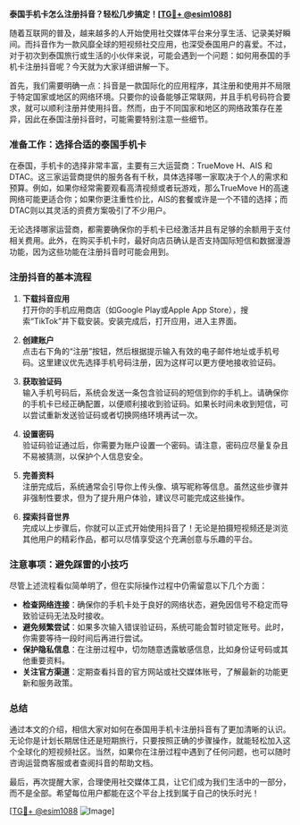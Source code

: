 **泰国手机卡怎么注册抖音？轻松几步搞定！[[TG💪+ @esim1088](https://t.me/s/esim1088)]**

随着互联网的普及，越来越多的人开始使用社交媒体平台来分享生活、记录美好瞬间。而抖音作为一款风靡全球的短视频社交应用，也深受泰国用户的喜爱。不过，对于初次到泰国旅行或生活的小伙伴来说，可能会遇到一个问题：如何用泰国的手机卡注册抖音呢？今天就为大家详细讲解一下。

首先，我们需要明确一点：抖音是一款国际化的应用程序，其注册和使用并不局限于特定国家或地区的网络环境。只要你的设备能够正常联网，并且手机号码符合要求，就可以顺利注册并使用抖音。然而，由于不同国家和地区的网络政策存在差异，因此在泰国注册抖音时，可能需要特别注意一些细节。

### 准备工作：选择合适的泰国手机卡

在泰国，手机卡的选择非常丰富，主要有三大运营商：TrueMove H、AIS 和 DTAC。这三家运营商提供的服务各有千秋，具体选择哪一家取决于个人的需求和预算。例如，如果你经常需要观看高清视频或者玩游戏，那么TrueMove H的高速网络可能更适合你；如果你更注重性价比，AIS的套餐或许是一个不错的选择；而DTAC则以其灵活的资费方案吸引了不少用户。

无论选择哪家运营商，都需要确保你的手机卡已经激活并且有足够的余额用于支付相关费用。此外，在购买手机卡时，最好向店员确认是否支持国际短信和数据漫游功能，因为这些功能在注册抖音时可能会用到。

### 注册抖音的基本流程

1. **下载抖音应用**  
   打开你的手机应用商店（如Google Play或Apple App Store），搜索“TikTok”并下载安装。安装完成后，打开应用，进入主界面。

2. **创建账户**  
   点击右下角的“注册”按钮，然后根据提示输入有效的电子邮件地址或手机号码。这里建议优先选择手机号码注册，因为这样可以更方便地接收验证码。

3. **获取验证码**  
   输入手机号码后，系统会发送一条包含验证码的短信到你的手机上。请确保你的手机卡已经正确配置，以便顺利接收到验证码。如果长时间未收到短信，可以尝试重新发送验证码或者切换网络环境再试一次。

4. **设置密码**  
   验证码验证通过后，你需要为账户设置一个密码。请注意，密码应尽量复杂且不易被猜测，以保护个人信息安全。

5. **完善资料**  
   注册完成后，系统通常会引导你上传头像、填写昵称等信息。虽然这些步骤并非强制性要求，但为了提升用户体验，建议尽可能完成这些操作。

6. **探索抖音世界**  
   完成以上步骤后，你就可以正式开始使用抖音了！无论是拍摄短视频还是浏览其他用户的精彩作品，都可以尽情享受这个充满创意与乐趣的平台。

### 注意事项：避免踩雷的小技巧

尽管上述流程看似简单明了，但在实际操作过程中仍需留意以下几个方面：

- **检查网络连接**：确保你的手机卡处于良好的网络状态，避免因信号不稳定而导致验证码无法及时接收。
- **避免频繁尝试**：如果多次输入错误验证码，系统可能会暂时锁定账号。此时，你需要等待一段时间后再进行尝试。
- **保护隐私信息**：在注册过程中，切勿随意透露敏感信息，比如身份证号码或其他重要资料。
- **关注官方渠道**：定期查看抖音的官方网站或社交媒体账号，了解最新的功能更新和服务政策。

### 总结

通过本文的介绍，相信大家对如何在泰国用手机卡注册抖音有了更加清晰的认识。无论你是计划长期居住还是短期旅行，只要按照正确的步骤操作，就能轻松加入这个全球化的短视频社区。当然，如果你在注册过程中遇到了任何问题，也可以随时咨询运营商客服或者查阅抖音的帮助文档。

最后，再次提醒大家，合理使用社交媒体工具，让它们成为我们生活中的一部分，而不是全部。希望每位用户都能在这个平台上找到属于自己的快乐时光！

[[TG💪+ @esim1088](https://t.me/s/esim1088) ![Image](https://i.postimg.cc/4NQfJmqS/Snipaste-2025-05-13-00-14-12.png)]